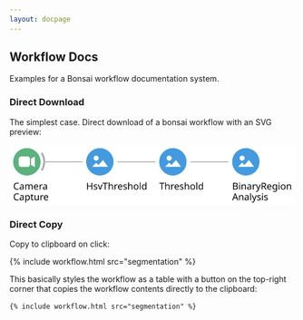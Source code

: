 ```yaml
---
layout: docpage
---
```


## Workflow Docs

Examples for a Bonsai workflow documentation system.

### Direct Download

The simplest case. Direct download of a bonsai workflow with an SVG preview:

[![segmentation](assets\workflows\segmentation.svg)](assets\workflows\segmentation.bonsai)

### Direct Copy

Copy to clipboard on click:

{% include workflow.html src="segmentation" %}

This basically styles the workflow as a table with a button on the top-right corner that copies the workflow contents directly to the clipboard:

```html
{% include workflow.html src="segmentation" %}
```